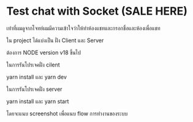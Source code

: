 # Test chat with Socket (SALE HERE)

เท่าที่ผมดูจากโจทย์ผมมีความเข้าใจว่าให้ทำห้องแชทและกรอกชื่อและห้องเพื่อแชท

ใน project ได้แบ่งเป็น ฝั่ง Client และ Server

ต้องการ NODE version v18 ขึ้นไป

ในการรันโปรเจคฝั่ง cilent

yarn install และ yarn dev

ในการรันโปรเจคฝั่ง server

yarn install และ yarn start

โดยจะแนบ screenshot เพื่อแนบ flow การทำงานของระบบ
